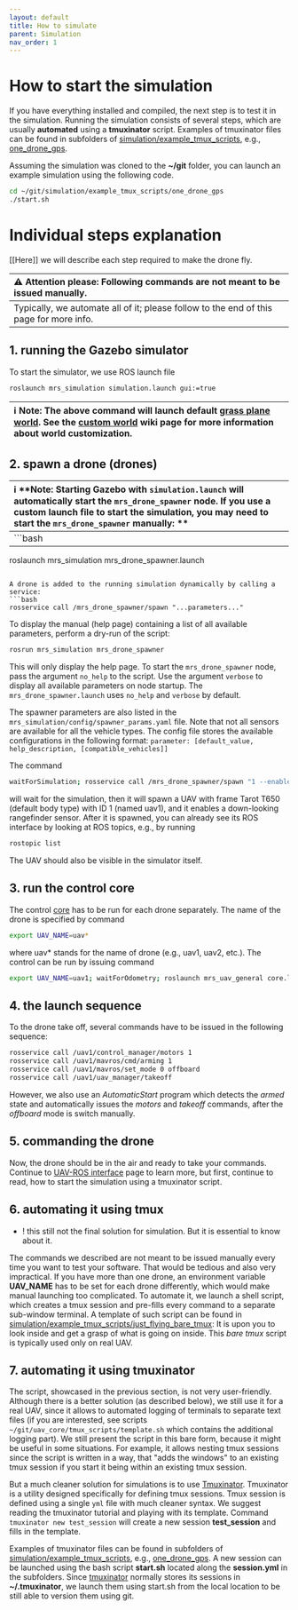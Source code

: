 ```yaml
---
layout: default
title: How to simulate
parent: Simulation
nav_order: 1
---
```


# How to start the simulation
If you have everything installed and compiled, the next step is to test it in the simulation.
Running the simulation consists of several steps, which are usually **automated** using a **tmuxinator** script.
Examples of tmuxinator files can be found in subfolders of [simulation/example_tmux_scripts](https://github.com/ctu-mrs/simulation/tree/master/example_tmux_scripts), e.g., [one_drone_gps](https://github.com/ctu-mrs/simulation/blob/master/example_tmux_scripts/one_drone_gps/session.yml).

Assuming the simulation was cloned to the **~/git** folder, you can launch an example simulation using the following code.
```bash
cd ~/git/simulation/example_tmux_scripts/one_drone_gps
./start.sh
```


# Individual steps explanation

[[Here]] we will describe each step required to make the drone fly.

| :warning: **Attention please: Following commands are not meant to be issued manually.**    |
| :---                                                                                       |
|  Typically, we automate all of it; please follow to the end of this page for more info.    |

## 1. running the Gazebo simulator

To start the simulator, we use ROS launch file
```bash
roslaunch mrs_simulation simulation.launch gui:=true
```

| :information_source: Note: The above command will launch default [grass plane world](https://github.com/ctu-mrs/mrs_gazebo_common_resources/blob/master/worlds/grass_plane.world). See the [custom world](https://ctu-mrs.github.io/docs/simulation/custom_world.html) wiki page for more information about world customization. |
| :---                                                                                                                                                                                                                                                                                                                             |

## 2. spawn a drone (drones)

| :information_source: **Note: Starting Gazebo with `simulation.launch` will automatically start the `mrs_drone_spawner` node. If you use a custom launch file to start the simulation, you may need to start the `mrs_drone_spawner` manually:  ** |
| :---                                                                                                                                                                                                                                                              |
| ```bash
roslaunch mrs_simulation mrs_drone_spawner.launch
``` |

A drone is added to the running simulation dynamically by calling a service:
```bash
rosservice call /mrs_drone_spawner/spawn "...parameters..."
```

To display the manual (help page) containing a list of all available parameters, perform a dry-run of the script:

```bash
rosrun mrs_simulation mrs_drone_spawner
```

This will only display the help page. To start the `mrs_drone_spawner` node, pass the argument `no_help` to the script. Use the argument `verbose` to display all available parameters on node startup. The `mrs_drone_spawner.launch` uses `no_help` and `verbose` by default.

The spawner parameters are also listed in the `mrs_simulation/config/spawner_params.yaml` file. Note that not all sensors are available for all the vehicle types. The config file stores the available configurations in the following format: `parameter: [default_value, help_description, [compatible_vehicles]]`

The command
```bash
waitForSimulation; rosservice call /mrs_drone_spawner/spawn "1 --enable-rangefinder"

```
will wait for the simulation, then it will spawn a UAV with frame Tarot T650 (default body type) with ID 1 (named uav1), and it enables a down-looking rangefinder sensor.
After it is spawned, you can already see its ROS interface by looking at ROS topics, e.g., by running
```bash
rostopic list
```
The UAV should also be visible in the simulator itself.

## 3. run the control core

The control [core](http://github.com/ctu-mrs/uav_core) has to be run for each drone separately.
The name of the drone is specified by command
```bash
export UAV_NAME=uav*
```
where uav* stands for the name of drone (e.g., uav1, uav2, etc.).
The control can be run by issuing command
```bash
export UAV_NAME=uav1; waitForOdometry; roslaunch mrs_uav_general core.launch
```

## 4. the launch sequence

To the drone take off, several commands have to be issued in the following sequence:
```bash
rosservice call /uav1/control_manager/motors 1
rosservice call /uav1/mavros/cmd/arming 1
rosservice call /uav1/mavros/set_mode 0 offboard
rosservice call /uav1/uav_manager/takeoff
```
However, we also use an *AutomaticStart* program which detects the *armed* state and automatically issues the *motors* and *takeoff* commands, after the *offboard* mode is switch manually.

## 5. commanding the drone

Now, the drone should be in the air and ready to take your commands.
Continue to [UAV-ROS interface](https://ctu-mrs.github.io/docs/system/uav_ros_interface.html) page to learn more, but first, continue to read, how to start the simulation using a tmuxinator script.

## 6. automating it using tmux

* ! this still not the final solution for simulation. But it is essential to know about it.

The commands we described are not meant to be issued manually every time you want to test your software.
That would be tedious and also very impractical.
If you have more than one drone, an environment variable **UAV_NAME** has to be set for each drone differently, which would make manual launching too complicated.
To automate it, we launch a shell script, which creates a tmux session and pre-fills every command to a separate sub-window terminal.
A template of such script can be found in [simulation/example_tmux_scripts/just_flying_bare_tmux](https://github.com/ctu-mrs/simulation/tree/master/example_tmux_scripts/just_flying_bare_tmux):
It is upon you to look inside and get a grasp of what is going on inside.
This *bare tmux* script is typically used only on real UAV.

## 7. automating it using tmuxinator

The script, showcased in the previous section, is not very user-friendly.
Although there is a better solution (as described below), we still use it for a real UAV, since it allows to automated logging of terminals to separate text files (if you are interested, see scripts `~/git/uav_core/tmux_scripts/template.sh` which contains the additional logging part).
We still present the script in this bare form, because it might be useful in some situations.
For example, it allows nesting tmux sessions since the script is written in a way, that "adds the windows" to an existing tmux session if you start it being within an existing tmux session.

But a much cleaner solution for simulations is to use [Tmuxinator](https://github.com/tmuxinator/tmuxinator).
Tmuxinator is a utility designed specifically for defining tmux sessions.
Tmux session is defined using a single `yml` file with much cleaner syntax.
We suggest reading the tmuxinator tutorial and playing with its template.
Command `tmuxinator new test_session` will create a new session **test_session** and fills in the template.

Examples of tmuxinator files can be found in subfolders of [simulation/example_tmux_scripts](https://github.com/ctu-mrs/simulation/tree/master/example_tmux_scripts), e.g., [one_drone_gps](https://github.com/ctu-mrs/simulation/blob/master/example_tmux_scripts/one_drone_gps/session.yml).
A new session can be launched using the bash script **start.sh** located along the **session.yml** in the subfolders.
Since [tmuxinator](https://github.com/tmuxinator/tmuxinator) normally stores its sessions in **~/.tmuxinator**, we launch them using start.sh from the local location to be still able to version them using git.
